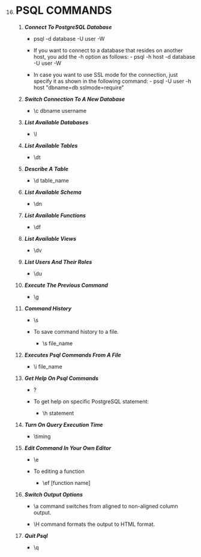 16. # PSQL COMMANDS

    1. **_Connect To PostgreSQL Database_**

        - psql -d database -U user -W

        - If you want to connect to a database that resides on another host,
          you add the -h option as follows: - psql -h host -d database -U user -W

        - In case you want to use SSL mode for the connection, just specify it as
          shown in the following command: - psql -U user -h host "dbname=db sslmode=require"

    2. **_Switch Connection To A New Database_**

        - \c dbname username

    3. **_List Available Databases_**

        - \l

    4. **_List Available Tables_**

        - \dt

    5. **_Describe A Table_**

        - \d table_name

    6. **_List Available Schema_**

        - \dn

    7. **_List Available Functions_**

        - \df

    8. **_List Available Views_**

        - \dv

    9. **_List Users And Their Roles_**

        - \du

    10. **_Execute The Previous Command_**

        - \g

    11. **_Command History_**

        - \s

        - To save command history to a file.
            - \s file_name

    12. **_Executes Psql Commands From A File_**

        - \i file_name

    13. **_Get Help On Psql Commands_**

        - \?

        - To get help on specific PostgreSQL statement:
            - \h statement

    14. **_Turn On Query Execution Time_**

        - \timing

    15. **_Edit Command In Your Own Editor_**

        - \e

        - To editing a function
            - \ef [function name]

    16. **_Switch Output Options_**

        - \a command switches from aligned to non-aligned column output.

        - \H command formats the output to HTML format.

    17. **_Quit Psql_**

        - \q
